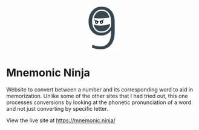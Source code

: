 <p align="center">
    <a href="https://mnemonic.ninja">
        <img src="/frontend/src/assets/logo.png?raw=true" title="Mnemonic Ninja Logo" height="120">
    </a>
</p>

# Mnemonic Ninja

Website to convert between a number and its corresponding word to aid in memorization. Unlike some of the other sites that I had tried out, this one processes conversions by looking at the phonetic pronunciation of a word and not just converting by specific letter.

View the live site at <https://mnemonic.ninja/>
